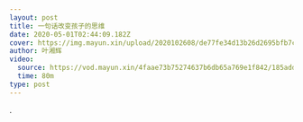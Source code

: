 ```yaml
---
layout: post
title: 一句话改变孩子的思维
date: 2020-05-01T02:44:09.182Z
cover: https://img.mayun.xin/upload/2020102608/de77fe34d13b26d2695bfb7cce63d3d6.jpg
author: 叶湘辉
video:
  source: https://vod.mayun.xin/4faae73b75274637b6db65a769e1f842/185add503e3848a591945209b4176350-350397eddeb9fc7eea1d8bafdf0dba64-sd.mp4
  time: 80m
type: post
---
```

.
